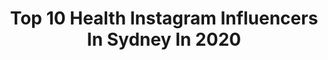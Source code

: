 ---
title: Top 10 Health Instagram Influencers In Sydney In 2020
description: >-
  Find top health Instagram influencers in Sydney in 2020. Most popular hashtags: #sydney #love #australia #health.
platform: Instagram
profiles:
  - username: "timandrod"
    fullname: >-
      Tim & Rod
    location: "Australia"
    followers: 54752
    engagement: 400
    commentsToLikes: 0.029439
    avatar: "https://scontent-ams4-1.cdninstagram.com/v/t51.2885-19/s320x320/70863274_515704389218706_4644239461054414848_n.jpg?_nc_ht=scontent-ams4-1.cdninstagram.com&_nc_ohc=6Imiu_nvPDEAX8DAn1k&oh=f7b2c796ffde5b263eb920bb184cba2e&oe=5EB9F6AF"
    verified: false
    hashtags: "#furbaby, #diesel, #happiness, #pride"
  - username: "marikaday"
    fullname: >-
      Marika Day - Dietitian
    location: "Australia"
    followers: 75017
    engagement: 210
    commentsToLikes: 0.027790
    avatar: "https://scontent-amt2-1.cdninstagram.com/v/t51.2885-19/s320x320/66637032_2324656050950531_1399748507694268416_n.jpg?_nc_ht=scontent-amt2-1.cdninstagram.com&_nc_ohc=H1G9h7tyIa4AX8Clklw&oh=06b75101399f1ac8f1fc86c7ee8c8401&oe=5EB297EE"
    verified: false
    hashtags: "#glutenfreesourdough, #ibs, #fitnessfirstfam, #glutenfree"
  - username: "young_hamish"
    fullname: >-
      Hamish Young PT
    location: "Australia"
    followers: 2550
    engagement: 1153
    commentsToLikes: 0.063126
    avatar: "https://scontent-lhr8-1.cdninstagram.com/v/t51.2885-19/s320x320/41138831_1950032908634721_8305969346006482944_n.jpg?_nc_ht=scontent-lhr8-1.cdninstagram.com&_nc_ohc=oOJUh0f3y7gAX8eEIKI&oh=818e23591e68db5492568f0dd22694a2&oe=5EB91910"
    verified: false
    hashtags: "#workout, #youngfit, #sun, #explore"
  - username: "twoplatesonespoon"
    fullname: >-
      Sydney Foodie | Jen
    location: "Australia"
    followers: 3517
    engagement: 1407
    commentsToLikes: 0.316548
    avatar: "https://scontent-lhr8-1.cdninstagram.com/v/t51.2885-19/s320x320/79507878_572828726843966_2187913145819856896_n.jpg?_nc_ht=scontent-lhr8-1.cdninstagram.com&_nc_ohc=JfVEWFaq-kwAX81Z32u&oh=00d5bf16643dc146119855335c08aa30&oe=5EBB4B40"
    verified: false
    hashtags: "#sydneyeats, #love, #foodgawker, #yummy"
  - username: "teamcomanche"
    fullname: >-
      Comanche
    location: "Australia"
    followers: 18262
    engagement: 969
    commentsToLikes: 0.010396
    avatar: "https://scontent-amt2-1.cdninstagram.com/v/t51.2885-19/s320x320/43985656_186558958944324_928345021977985024_n.jpg?_nc_ht=scontent-amt2-1.cdninstagram.com&_nc_ohc=PyvqJf6CYecAX9rbkv-&oh=65aade71aeca6bfe949193242e8b3348&oe=5EBAFCF2"
    verified: false
    hashtags: "#yourcrew, #sydneytohobart, #sydneytohobartyachtrace, #bluewater"
  - username: "tillyjacsmith"
    fullname: >-
      Tilly Smith ✨
    location: "Australia"
    followers: 69793
    engagement: 126
    commentsToLikes: 0.024950
    avatar: "https://scontent-ams4-1.cdninstagram.com/v/t51.2885-19/s320x320/68818416_376111176397001_8721642573040451584_n.jpg?_nc_ht=scontent-ams4-1.cdninstagram.com&_nc_ohc=xp7EO2IToccAX8ZL3iT&oh=21773979a0dab37b5133312d7fb0481c&oe=5EB5E566"
    verified: false
    hashtags: "#sheikestyle, #prosecco, #wineinacan, #collab"
  - username: "helenasauzier"
    fullname: >-
      Helena Sauzier
    location: "Australia"
    followers: 41323
    engagement: 294
    commentsToLikes: 0.030538
    avatar: "https://scontent-ams4-1.cdninstagram.com/v/t51.2885-19/s320x320/92218680_158723422051801_1502176876339134464_n.jpg?_nc_ht=scontent-ams4-1.cdninstagram.com&_nc_ohc=9Yb4R-cynxgAX8_pMSB&oh=24d3f2e1ee6216722f9ed69b5fe7c2e8&oe=5EB88057"
    verified: true
    hashtags: "#sydneymardigras, #lgbtq, #oscarwylee, #lockdownforlove"
  - username: "__georgiamccann"
    fullname: >-
      Georgia McCann
    location: "Australia"
    followers: 22009
    engagement: 413
    commentsToLikes: 0.059491
    avatar: "https://scontent-amt2-1.cdninstagram.com/v/t51.2885-19/s320x320/80805625_1476386422527325_7548060330119659520_n.jpg?_nc_ht=scontent-amt2-1.cdninstagram.com&_nc_ohc=gNTlx97g-VEAX-hQvuJ&oh=047c6f431acf387d760e126e56e3023f&oe=5EBA964B"
    verified: false
    hashtags: "#harbourcruise, #greenbeauty, #youngteens, #influencer"
  - username: "jessnugent1"
    fullname: >-
      Jess Nugent #CreateTheGood
    location: "Australia"
    followers: 17951
    engagement: 381
    commentsToLikes: 0.091159
    avatar: "https://scontent-lhr8-1.cdninstagram.com/v/t51.2885-19/s320x320/91482470_216209406302328_8759993980998909952_n.jpg?_nc_ht=scontent-lhr8-1.cdninstagram.com&_nc_ohc=acLhnUCr7BMAX-jmxil&oh=11eb4f2c408ffeb14131036a323edf13&oe=5EB8B5C4"
    verified: false
    hashtags: "#selflove, #happy, #makeupgoals, #hope"
  - username: "golden_globetrotter"
    fullname: >-
      Kaila✨Travel✨Lifestyle✨Inspo
    location: "Australia"
    followers: 46319
    engagement: 687
    commentsToLikes: 0.033435
    avatar: "https://scontent-ams4-1.cdninstagram.com/v/t51.2885-19/s320x320/67415837_877574702622667_1882361020534489088_n.jpg?_nc_ht=scontent-ams4-1.cdninstagram.com&_nc_ohc=E1ffP0WKNKUAX_3SCKL&oh=1ee46e2d913684c3aaa37189820c7e87&oe=5EBA953E"
    verified: false
    hashtags: "#earthfocus, #nationalparkusa, #girlgi, #thanksgivingdinner"
---